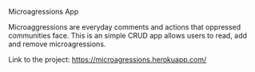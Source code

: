 Microagressions App

Microaggressions are everyday comments and actions that oppressed communities face. This is an simple CRUD app allows users to read, add and remove microagressions.

Link to the project: https://microagressions.herokuapp.com/
